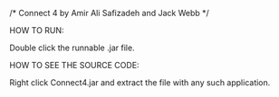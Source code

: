 /* Connect 4 by Amir Ali Safizadeh and Jack Webb */

HOW TO RUN:

Double click the runnable .jar file.

HOW TO SEE THE SOURCE CODE:

Right click Connect4.jar and extract the file with any such application.
